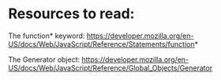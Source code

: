 # Resources to read: 

The function* keyword: 
https://developer.mozilla.org/en-US/docs/Web/JavaScript/Reference/Statements/function*

The Generator object: https://developer.mozilla.org/en-US/docs/Web/JavaScript/Reference/Global_Objects/Generator